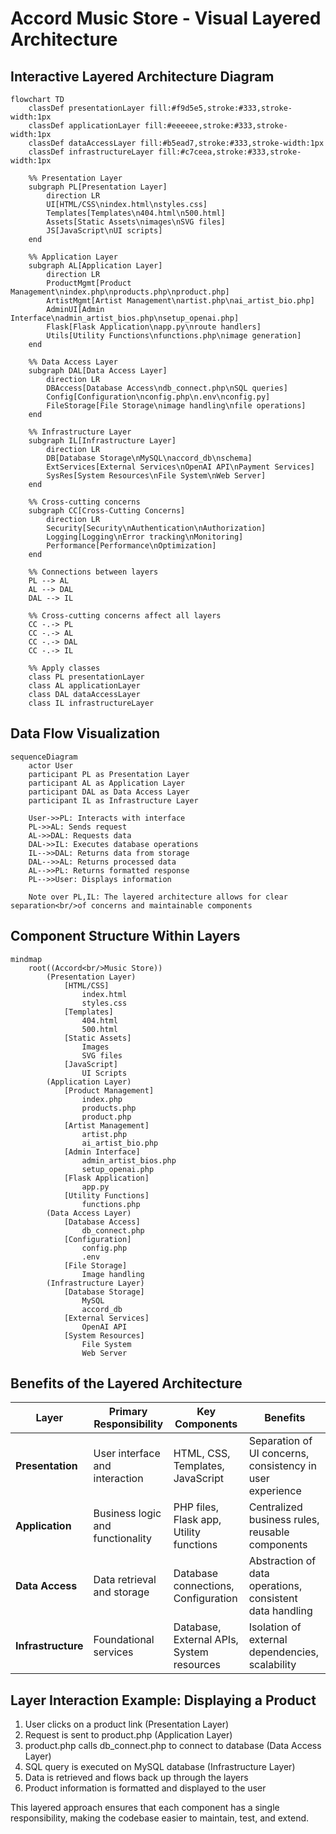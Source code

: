 # Accord Music Store - Visual Layered Architecture

## Interactive Layered Architecture Diagram

```mermaid
flowchart TD
    classDef presentationLayer fill:#f9d5e5,stroke:#333,stroke-width:1px
    classDef applicationLayer fill:#eeeeee,stroke:#333,stroke-width:1px
    classDef dataAccessLayer fill:#b5ead7,stroke:#333,stroke-width:1px
    classDef infrastructureLayer fill:#c7ceea,stroke:#333,stroke-width:1px
    
    %% Presentation Layer
    subgraph PL[Presentation Layer]
        direction LR
        UI[HTML/CSS\nindex.html\nstyles.css]
        Templates[Templates\n404.html\n500.html]
        Assets[Static Assets\nimages\nSVG files]
        JS[JavaScript\nUI scripts]
    end
    
    %% Application Layer
    subgraph AL[Application Layer]
        direction LR
        ProductMgmt[Product Management\nindex.php\nproducts.php\nproduct.php]
        ArtistMgmt[Artist Management\nartist.php\nai_artist_bio.php]
        AdminUI[Admin Interface\nadmin_artist_bios.php\nsetup_openai.php]
        Flask[Flask Application\napp.py\nroute handlers]
        Utils[Utility Functions\nfunctions.php\nimage generation]
    end
    
    %% Data Access Layer
    subgraph DAL[Data Access Layer]
        direction LR
        DBAccess[Database Access\ndb_connect.php\nSQL queries]
        Config[Configuration\nconfig.php\n.env\nconfig.py]
        FileStorage[File Storage\nimage handling\nfile operations]
    end
    
    %% Infrastructure Layer
    subgraph IL[Infrastructure Layer]
        direction LR
        DB[Database Storage\nMySQL\naccord_db\nschema]
        ExtServices[External Services\nOpenAI API\nPayment Services]
        SysRes[System Resources\nFile System\nWeb Server]
    end
    
    %% Cross-cutting concerns
    subgraph CC[Cross-Cutting Concerns]
        direction LR
        Security[Security\nAuthentication\nAuthorization]
        Logging[Logging\nError tracking\nMonitoring]
        Performance[Performance\nOptimization]
    end
    
    %% Connections between layers
    PL --> AL
    AL --> DAL
    DAL --> IL
    
    %% Cross-cutting concerns affect all layers
    CC -.-> PL
    CC -.-> AL
    CC -.-> DAL
    CC -.-> IL
    
    %% Apply classes
    class PL presentationLayer
    class AL applicationLayer
    class DAL dataAccessLayer
    class IL infrastructureLayer
```

## Data Flow Visualization

```mermaid
sequenceDiagram
    actor User
    participant PL as Presentation Layer
    participant AL as Application Layer
    participant DAL as Data Access Layer
    participant IL as Infrastructure Layer
    
    User->>PL: Interacts with interface
    PL->>AL: Sends request
    AL->>DAL: Requests data
    DAL->>IL: Executes database operations
    IL-->>DAL: Returns data from storage
    DAL-->>AL: Returns processed data
    AL-->>PL: Returns formatted response
    PL-->>User: Displays information
    
    Note over PL,IL: The layered architecture allows for clear separation<br/>of concerns and maintainable components
```

## Component Structure Within Layers

```mermaid
mindmap
    root((Accord<br/>Music Store))
        (Presentation Layer)
            [HTML/CSS]
                index.html
                styles.css
            [Templates]
                404.html
                500.html
            [Static Assets]
                Images
                SVG files
            [JavaScript]
                UI Scripts
        (Application Layer)
            [Product Management]
                index.php
                products.php
                product.php
            [Artist Management]
                artist.php
                ai_artist_bio.php
            [Admin Interface]
                admin_artist_bios.php
                setup_openai.php
            [Flask Application]
                app.py
            [Utility Functions]
                functions.php
        (Data Access Layer)
            [Database Access]
                db_connect.php
            [Configuration]
                config.php
                .env
            [File Storage]
                Image handling
        (Infrastructure Layer)
            [Database Storage]
                MySQL
                accord_db
            [External Services]
                OpenAI API
            [System Resources]
                File System
                Web Server
```

## Benefits of the Layered Architecture

| Layer | Primary Responsibility | Key Components | Benefits |
|-------|------------------------|----------------|----------|
| **Presentation** | User interface and interaction | HTML, CSS, Templates, JavaScript | Separation of UI concerns, consistency in user experience |
| **Application** | Business logic and functionality | PHP files, Flask app, Utility functions | Centralized business rules, reusable components |
| **Data Access** | Data retrieval and storage | Database connections, Configuration | Abstraction of data operations, consistent data handling |
| **Infrastructure** | Foundational services | Database, External APIs, System resources | Isolation of external dependencies, scalability |

## Layer Interaction Example: Displaying a Product

1. User clicks on a product link (Presentation Layer)
2. Request is sent to product.php (Application Layer)
3. product.php calls db_connect.php to connect to database (Data Access Layer)
4. SQL query is executed on MySQL database (Infrastructure Layer)
5. Data is retrieved and flows back up through the layers
6. Product information is formatted and displayed to the user

This layered approach ensures that each component has a single responsibility, making the codebase easier to maintain, test, and extend. 